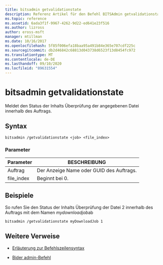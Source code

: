 ```yaml
---
title: bitsadmin getvalidationstate
description: Referenz Artikel für den Befehl BITSAdmin getvalidationstate, der den Status der Inhalts Überprüfung der angegebenen Datei innerhalb des Auftrags meldet.
ms.topic: reference
ms.assetid: 6ada3f1f-9967-4262-9d22-ed641e23f516
ms.author: lizross
author: eross-msft
manager: mtillman
ms.date: 10/16/2017
ms.openlocfilehash: 5f85f006efa18baa95a491b84e365e707cdf225c
ms.sourcegitcommit: db2d46842c68813d043738d6523f13d8454fc972
ms.translationtype: MT
ms.contentlocale: de-DE
ms.lasthandoff: 09/10/2020
ms.locfileid: "89631554"
---
```

# <a name="bitsadmin-getvalidationstate"></a>bitsadmin getvalidationstate

Meldet den Status der Inhalts Überprüfung der angegebenen Datei innerhalb des Auftrags.

## <a name="syntax"></a>Syntax

```
bitsadmin /getvalidationstate <job> <file_index>
```

### <a name="parameters"></a>Parameter

| Parameter | BESCHREIBUNG |
| -------------- | -------------- |
| Auftrag | Der Anzeige Name oder GUID des Auftrags. |
| file_index | Beginnt bei 0. |

## <a name="examples"></a>Beispiele

So rufen Sie den Status der Inhalts Überprüfung der Datei 2 innerhalb des Auftrags mit dem Namen *mydownloadjob*ab

```
bitsadmin /getvalidationstate myDownloadJob 1
```

## <a name="additional-references"></a>Weitere Verweise

- [Erläuterung zur Befehlszeilensyntax](command-line-syntax-key.md)

- [Bider admin-Befehl](bitsadmin.md)
